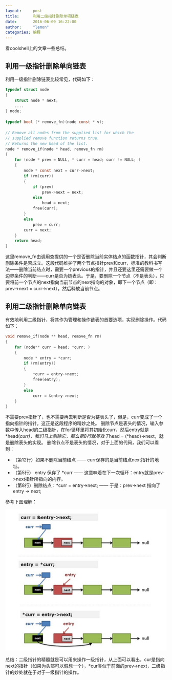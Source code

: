 ```yaml
---
layout:     post
title:      利用二级指针删除单项链表
date:       2016-06-09 16:22:00
author:     "lemon"
categories: 编程
---
```


看coolshell上的文章一些总结。

## 利用一级指针删除单向链表

利用一级指针删除链表比较常见，代码如下：

```c
typedef struct node
{
    struct node * next;
    ....
} node;

typedef bool (* remove_fn)(node const * v);

// Remove all nodes from the supplied list for which the
// supplied remove function returns true.
// Returns the new head of the list.
node * remove_if(node * head, remove_fn rm)
{
    for (node * prev = NULL, * curr = head; curr != NULL; )
    {
        node * const next = curr->next;
        if (rm(curr))
        {
            if (prev)
                prev->next = next;
            else
                head = next;
            free(curr);
        }
        else
            prev = curr;
        curr = next;
    }
    return head;
}
```

这里remove_fn由调用查提供的一个是否删除当前实体结点的函数指针，其会判断删除条件是否成立。这段代码维护了两个节点指针prev和curr，标准的教科书写法——删除当前结点时，需要一个previous的指针，并且还要这里还需要做一个边界条件的判断——curr是否为链表头。于是，要删除一个节点（不是表头），只要将前一个节点的next指向当前节点的next指向的对象，即下一个节点（即：prev->next = curr->next），然后释放当前节点。

## 利用二级指针删除单向链表

有效地利用二级指针，将其作为管理和操作链表的首要选项，实现删除操作。代码如下：

```c
void remove_if(node ** head, remove_fn rm)
{
    for (node** curr = head; *curr; )
    {
        node * entry = *curr;
        if (rm(entry))
        {
            *curr = entry->next;
            free(entry);
        }
        else
            curr = &entry->next;
    }
}
```

不需要prev指针了，也不需要再去判断是否为链表头了，但是，curr变成了一个指向指针的指针。这正是这段程序的精妙之处。
删除节点是表头的情况，输入参数中传入head的二级指针，在for循环里将其初始化curr，然后entry就是*head(*curr)，我们马上删除它，那么第8行就等效于*head = (*head)->next，就是删除表头的实现。
删除节点不是表头的情况，对于上面的代码，我们可以看到：

- （第12行）如果不删除当前结点 —— curr保存的是当前结点next指针的地址。
- （第5行） entry 保存了 *curr —— 这意味着在下一次循环：entry就是prev->next指针所指向的内存。
- （第8行）删除结点：*curr = entry->next; —— 于是：prev->next 指向了 entry -> next;

参考下图理解：

![pointer](/images/pointer/1.png)

总结：二级指针的精髓就是可以用来操作一级指针，从上面可以看出，cur是指向next的指针（如果为头部可以假想一个），*cur类似于前面的prev->next，二级指针的妙处就在于对于一级指针的操作。
